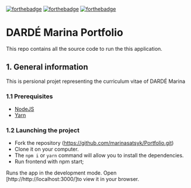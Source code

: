 [![forthebadge](https://forthebadge.com/images/badges/made-with-javascript.svg)](https://forthebadge.com)
[![forthebadge](https://forthebadge.com/images/badges/uses-css.svg)](https://forthebadge.com)
[![forthebadge](https://forthebadge.com/images/badges/uses-git.svg)](https://forthebadge.com)

# DARDÉ Marina Portfolio

This repo contains all the source code to run the this application.

## 1. General information

This is persional projet representing the curriculum vitae of DARDÉ Marina

### 1.1 Prerequisites

-   [NodeJS ](https://nodejs.org/en/)
-   [Yarn](https://yarnpkg.com/)

### 1.2 Launching the project

-   Fork the repository (https://github.com/marinasatsyk/Portfolio.git)
-   Clone it on your computer.
-   The `npm i` or `yarn` command will allow you to install the dependencies.
-   Run frontend with npm start;

Runs the app in the development mode.
Open [http://http://localhost:3000/]to view it in your browser.

